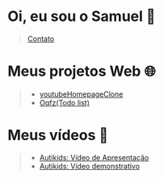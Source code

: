 # Oi, eu sou o Samuel 👋

> [Contato](https://linktr.ee/sampereirabrt)

# Meus projetos Web 🌐
> + [youtubeHomepageClone](https://sampbrt.github.io/youtubeHomepageClone/)
> + [Oqfz(Todo list)](https://sampbrt.github.io/Oqfz-Todo-list/)

# Meus vídeos 🎥
> + [Autikids: Vídeo de Apresentação](https://www.youtube.com/watch?v=gwaOvcCb9-w)
> + [Autikids: Vídeo demonstrativo](https://www.youtube.com/watch?v=HsBhddAzQME)
